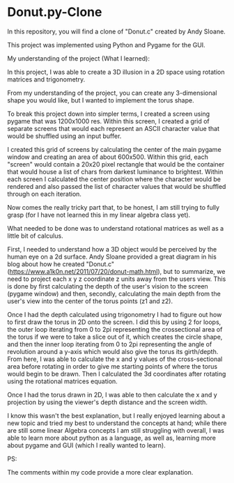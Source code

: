 # Donut.py-Clone
In this repository, you will find a clone of "Donut.c" created by Andy Sloane.

This project was implemented using Python and Pygame for the GUI.

My understanding of the project (What I learned):

In this project, I was able to create a 3D illusion in a 2D space using rotation matrices and trigonometry.

From my understanding of the project, you can create any 3-dimensional shape you would like, but I wanted to implement the torus shape. 

To break this project down into simpler terms, I created a screen using pygame that was 1200x1000 res. Within this screen, I created a grid of separate screens that would each represent an ASCII character value that would be 
shuffled using an input buffer. 

I created this grid of screens by calculating the center of the main pygame window and creating an area of about 600x500. Within this grid, each "screen" would contain a 20x20 pixel rectangle that would be the container that would house a list of chars
from darkest luminance to brightest. Within each screen I calculated the center position where the character would be rendered and also passed the list of character values that would be shuffled through on each iteration.

Now comes the really tricky part that, to be honest, I am still trying to fully grasp (for I have not learned this in my linear algebra class yet). 

What needed to be done was to understand rotational matrices as well as a little bit of calculus. 

First, I needed to understand how a 3D object would be perceived by the human eye on a 2d surface. Andy Sloane provided a great diagram in his blog about how he created "Donut.c" (https://www.a1k0n.net/2011/07/20/donut-math.html), but to summarize, we need to project each x y z coordinate z units away from
the users view. This is done by first calculating the depth of the user's vision to the screen (pygame window) and then, secondly, calculating the main depth from the user's view into the center of the torus points (z1 and z2).

Once I had the depth calculated using trigonometry I had to figure out how to first draw the torus in 2D onto the screen. I did this by using 2 for loops, the outer loop iterating from 0 to 2pi representing the crossectional area of the torus if we were to take a slice out of it, which creates the circle shape, and then the inner loop iterating
from 0 to 2pi representing the angle of revolution around a y-axis which would also give the torus its girth/depth. From here, I was able to calculate the x and y values of the cross-sectional area before rotating in order to give me starting points of where the torus would begin to be drawn. Then I calculated the 3d coordinates after rotating using the
rotational matrices equation.

Once I had the torus drawn in 2D, I was able to then calculate the x and y projection by using the viewer's depth distance and the screen width.

I know this wasn't the best explanation, but I really enjoyed learning about a new topic and tried my best to understand the concepts at hand; while there are still some linear Algebra concepts I am still struggling with overall, I was able to learn more about python as a language, as well as, learning more about pygame and GUI (which I really wanted to learn).


PS:

The comments within my code provide a more clear explanation.

